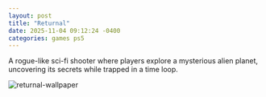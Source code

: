 ```yaml
---
layout: post
title: "Returnal"
date: 2025-11-04 09:12:24 -0400
categories: games ps5
---
```


A rogue-like sci-fi shooter where players explore a mysterious alien planet, uncovering its secrets while trapped in a time loop.

![returnal-wallpaper](https://mp1st.com/wp-content/uploads/2021/04/Returnal-ray-tracing-60fps-4k-scaled.jpg.webp)
